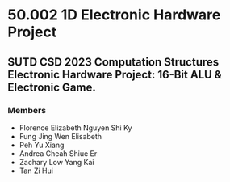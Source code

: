 <h1> 50.002 1D Electronic Hardware Project </h1>
<h2> SUTD CSD 2023 Computation Structures Electronic Hardware Project: 16-Bit ALU & Electronic Game. </h2> 
<h3> Members </h3> 
<ul>
  <li>Florence Elizabeth Nguyen Shi Ky</li>
  <li>Fung Jing Wen Elisabeth</li>
  <li>Peh Yu Xiang</li>
  <li>Andrea Cheah Shiue Er</li>
  <li>Zachary Low Yang Kai</li>
  <li>Tan Zi Hui</li>
</ul>

